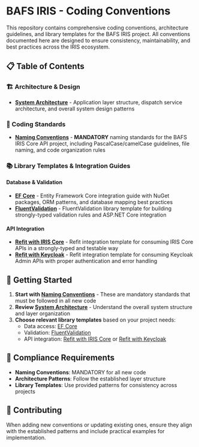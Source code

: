 # BAFS IRIS - Coding Conventions

This repository contains comprehensive coding conventions, architecture guidelines, and library templates for the BAFS IRIS project. All conventions documented here are designed to ensure consistency, maintainability, and best practices across the IRIS ecosystem.

## 📋 Table of Contents

### 🏗️ Architecture & Design
- **[System Architecture](./Architecture.md)** - Application layer structure, dispatch service architecture, and overall system design patterns

### 📏 Coding Standards
- **[Naming Conventions](./NamingConvention.md)** - **MANDATORY** naming standards for the BAFS IRIS Core API project, including PascalCase/camelCase guidelines, file naming, and code organization rules

### 📚 Library Templates & Integration Guides

#### Database & Validation
- **[EF Core](./EFCore.md)** - Entity Framework Core integration guide with NuGet packages, ORM patterns, and database mapping best practices
- **[FluentValidation](./FluentValidator.md)** - FluentValidation library template for building strongly-typed validation rules and ASP.NET Core integration

#### API Integration
- **[Refit with IRIS Core](./RefitWithIRISCore.md)** - Refit integration template for consuming IRIS Core APIs in a strongly-typed and testable way
- **[Refit with Keycloak](./RefitWithKeycloak.md)** - Refit integration template for consuming Keycloak Admin APIs with proper authentication and error handling

## 🎯 Getting Started

1. **Start with [Naming Conventions](./NamingConvention.md)** - These are mandatory standards that must be followed in all new code
2. **Review [System Architecture](./Architecture.md)** - Understand the overall system structure and layer organization
3. **Choose relevant library templates** based on your project needs:
   - Data access: [EF Core](./EFCore.md)
   - Validation: [FluentValidation](./FluentValidator.md)
   - API integration: [Refit with IRIS Core](./RefitWithIRISCore.md) or [Refit with Keycloak](./RefitWithKeycloak.md)

## 📖 Compliance Requirements

- **Naming Conventions**: MANDATORY for all new code
- **Architecture Patterns**: Follow the established layer structure
- **Library Templates**: Use provided patterns for consistency across projects

## 🤝 Contributing

When adding new conventions or updating existing ones, ensure they align with the established patterns and include practical examples for implementation.